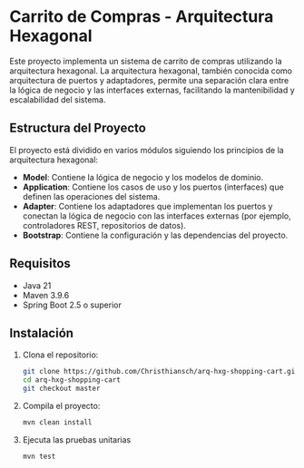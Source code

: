 # Carrito de Compras - Arquitectura Hexagonal

Este proyecto implementa un sistema de carrito de compras utilizando la arquitectura hexagonal. La arquitectura hexagonal, también conocida como arquitectura de puertos y adaptadores, permite una separación clara entre la lógica de negocio y las interfaces externas, facilitando la mantenibilidad y escalabilidad del sistema.

## Estructura del Proyecto

El proyecto está dividido en varios módulos siguiendo los principios de la arquitectura hexagonal:

- **Model**: Contiene la lógica de negocio y los modelos de dominio.
- **Application**: Contiene los casos de uso y los puertos (interfaces) que definen las operaciones del sistema.
- **Adapter**: Contiene los adaptadores que implementan los puertos y conectan la lógica de negocio con las interfaces externas (por ejemplo, controladores REST, repositorios de datos).
- **Bootstrap**: Contiene la configuración y las dependencias del proyecto.

## Requisitos

- Java 21
- Maven 3.9.6
- Spring Boot 2.5 o superior

## Instalación

1. Clona el repositorio:
   ```sh
   git clone https://github.com/Christhiansch/arq-hxg-shopping-cart.git
   cd arq-hxg-shopping-cart
   git checkout master
   ```
   
2. Compila el proyecto:
   ```sh
   mvn clean install
   ```
   
3. Ejecuta las pruebas unitarias
   ```sh
   mvn test
   ```
